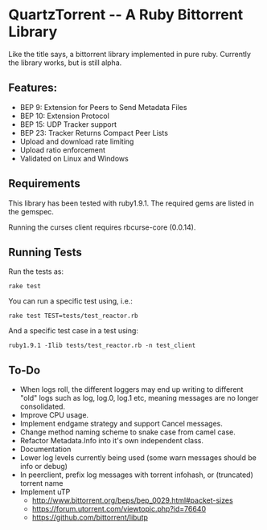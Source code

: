 QuartzTorrent -- A Ruby Bittorrent Library 
==========================================

Like the title says, a bittorrent library implemented in pure ruby. Currently 
the library works, but is still alpha.

Features:
---------

  - BEP 9:  Extension for Peers to Send Metadata Files 
  - BEP 10: Extension Protocol 
  - BEP 15: UDP Tracker support
  - BEP 23: Tracker Returns Compact Peer Lists
  - Upload and download rate limiting
  - Upload ratio enforcement
  - Validated on Linux and Windows

Requirements
------------

This library has been tested with ruby1.9.1. The required gems are listed in the gemspec.

Running the curses client requires rbcurse-core (0.0.14).

Running Tests
-------------

Run the tests as:

    rake test

You can run a specific test using, i.e.:

    rake test TEST=tests/test_reactor.rb

And a specific test case in a test using:

    ruby1.9.1 -Ilib tests/test_reactor.rb -n test_client


To-Do
-----
  - When logs roll, the different loggers may end up writing to different "old" logs
    such as log, log.0, log.1 etc, meaning messages are no longer consolidated.
  - Improve CPU usage. 
  - Implement endgame strategy and support Cancel messages.
  - Change method naming scheme to snake case from camel case.
  - Refactor Metadata.Info into it's own independent class.
  - Documentation
  - Lower log levels currently being used (some warn messages should be info or debug)
  - In peerclient, prefix log messages with torrent infohash, or (truncated) torrent name
  - Implement uTP
    - <http://www.bittorrent.org/beps/bep_0029.html#packet-sizes>
    - <https://forum.utorrent.com/viewtopic.php?id=76640>
    - <https://github.com/bittorrent/libutp>
  
